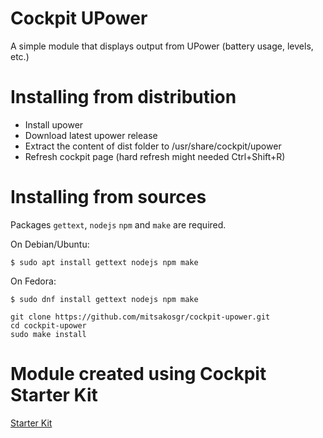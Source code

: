 # Cockpit UPower

A simple module that displays output from UPower (battery usage, levels, etc.)

# Installing from distribution

- Install upower
- Download latest upower release
- Extract the content of dist folder to /usr/share/cockpit/upower
- Refresh cockpit page (hard refresh might needed Ctrl+Shift+R)

# Installing from sources

Packages `gettext`, `nodejs` `npm` and `make` are required.

On Debian/Ubuntu:

    $ sudo apt install gettext nodejs npm make

On Fedora:

    $ sudo dnf install gettext nodejs npm make

```
git clone https://github.com/mitsakosgr/cockpit-upower.git
cd cockpit-upower
sudo make install
```

# Module created using Cockpit Starter Kit
    
[Starter Kit](https://github.com/cockpit-project/starter-kit)